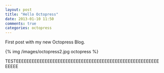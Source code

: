 ```yaml
---
layout: post
title: "Hello Octopress"
date: 2013-01-10 11:50
comments: true
categories: octopress
---
```


First post with my new Octopress Blog.

{% img /images/octopress2.jpg octopress %}

<!-- more -->
TESTEEEEEEEEEEEEEEEEEEEEEEEEEEEEEEEEEEEEEEEEEEEEEEEEEEEEEEEEEEEE
